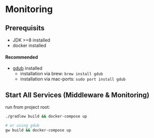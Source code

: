 Monitoring
==========

## Prerequisits

* JDK >=8 installed
* docker installed

#### Recommended

* [gdub](https://github.com/dougborg/gdub) installed
    * installation via brew: `brew install gdub`
    * installation via mac-ports: `sudo port install gdub`


## Start All Services (Middleware & Monitoring)
run from project root:

```bash
./gradlew build && docker-compose up

# or using gdub
gw build && docker-compose up
```
